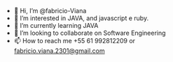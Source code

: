 - 👋 Hi, I’m @fabricio-Viana
- 👀 I’m interested in JAVA, and javascript e ruby.
- 🌱 I’m currently learning JAVA 
- 💞️ I’m looking to collaborate on Software Engineering
- 📫 How to reach me +55 61 992812209 or fabricio.viana.2301@gmail.com

<!---
fabricio-Viana/fabricio-Viana is a ✨ special ✨ repository because its `README.md` (this file) appears on your GitHub profile.
You can click the Preview link to take a look at your changes.
--->
